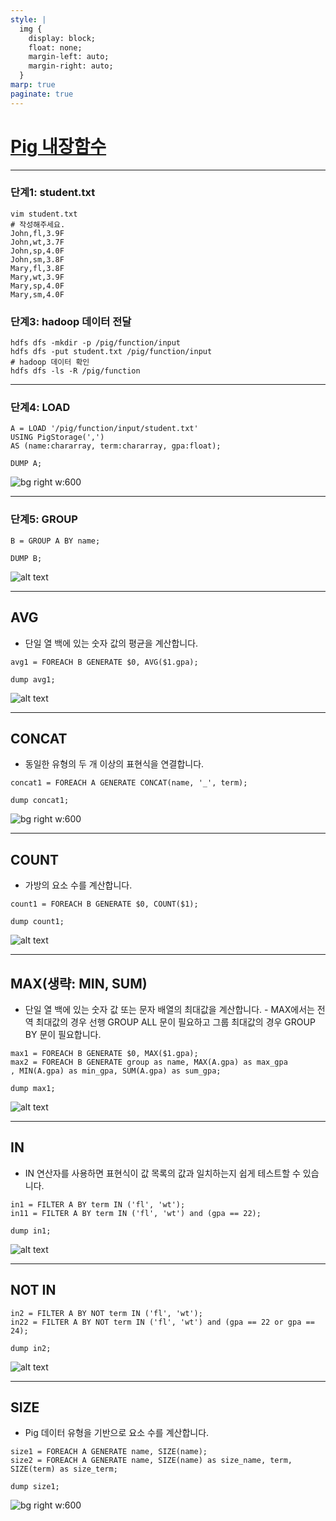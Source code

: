 ```yaml
---
style: |
  img {
    display: block;
    float: none;
    margin-left: auto;
    margin-right: auto;
  }
marp: true
paginate: true
---
```

# [Pig 내장함수](https://runebook.dev/ko/docs/apache_pig/func?page=11)

---
### 단계1: student.txt
```shell
vim student.txt
# 작성해주세요.
John,fl,3.9F
John,wt,3.7F
John,sp,4.0F
John,sm,3.8F
Mary,fl,3.8F
Mary,wt,3.9F
Mary,sp,4.0F
Mary,sm,4.0F
```
### 단계3: hadoop 데이터 전달 
```shell
hdfs dfs -mkdir -p /pig/function/input
hdfs dfs -put student.txt /pig/function/input
# hadoop 데이터 확인 
hdfs dfs -ls -R /pig/function
```
---
### 단계4: LOAD
```shell
A = LOAD '/pig/function/input/student.txt' 
USING PigStorage(',') 
AS (name:chararray, term:chararray, gpa:float);

DUMP A;
```
![bg right w:600](./img/basic/image-42.png)

---
### 단계5: GROUP
```shell
B = GROUP A BY name;

DUMP B;
```
![alt text](./img/basic/image-43.png)

---
## AVG
- 단일 열 백에 있는 숫자 값의 평균을 계산합니다.
```shell
avg1 = FOREACH B GENERATE $0, AVG($1.gpa);

dump avg1;
```
![alt text](./img/basic/image-44.png)

---
## CONCAT
- 동일한 유형의 두 개 이상의 표현식을 연결합니다.
```shell
concat1 = FOREACH A GENERATE CONCAT(name, '_', term);

dump concat1;
```
![bg right w:600](./img/basic/image-45.png)

---
## COUNT
- 가방의 요소 수를 계산합니다.
```shell
count1 = FOREACH B GENERATE $0, COUNT($1);

dump count1;
```
![alt text](./img/basic/image-46.png)

---
## MAX(생략: MIN, SUM)
- 단일 열 백에 있는 숫자 값 또는 문자 배열의 최대값을 계산합니다. - MAX에서는 전역 최대값의 경우 선행 GROUP ALL 문이 필요하고 그룹 최대값의 경우 GROUP BY 문이 필요합니다.
```shell
max1 = FOREACH B GENERATE $0, MAX($1.gpa);
max2 = FOREACH B GENERATE group as name, MAX(A.gpa) as max_gpa
, MIN(A.gpa) as min_gpa, SUM(A.gpa) as sum_gpa;

dump max1;
```
![alt text](./img/basic/image-47.png)

---
## IN
- IN 연산자를 사용하면 표현식이 값 목록의 값과 일치하는지 쉽게 테스트할 수 있습니다. 
```shell
in1 = FILTER A BY term IN ('fl', 'wt');
in11 = FILTER A BY term IN ('fl', 'wt') and (gpa == 22);

dump in1;
```
![alt text](./img/basic/image-48.png)

---
## NOT IN
```shell
in2 = FILTER A BY NOT term IN ('fl', 'wt');
in22 = FILTER A BY NOT term IN ('fl', 'wt') and (gpa == 22 or gpa == 24);

dump in2;
```
![alt text](./img/basic/image-49.png)

---
## SIZE
- Pig 데이터 유형을 기반으로 요소 수를 계산합니다.
```shell
size1 = FOREACH A GENERATE name, SIZE(name);
size2 = FOREACH A GENERATE name, SIZE(name) as size_name, term, SIZE(term) as size_term;

dump size1;
```
![bg right w:600](./img/basic/image-50.png)





